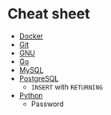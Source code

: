 # Cheat sheet

- [Docker]
- [Git]
- [GNU]
- [Go]
- [MySQL]
- [PostgreSQL]
    - `INSERT` with `RETURNING`
- [Python]
    - Password

[Docker]: https://github.com/kinoru/sheet/blob/master/docker.md
[Git]: https://github.com/kinoru/sheet/blob/master/git.md
[GNU]: https://github.com/kinoru/sheet/blob/master/gnu.md
[Go]: https://github.com/kinoru/sheet/blob/master/go.md
[MySQL]: https://github.com/kinoru/sheet/blob/master/mysql.md
[PostgreSQL]: https://github.com/kinoru/sheet/blob/master/postgresql.md
[Python]: https://github.com/kinoru/sheet/blob/master/python.md
